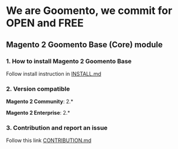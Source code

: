 # We are Goomento, we commit for OPEN and FREE 

## Magento 2 Goomento Base (Core) module

### 1. How to install Magento 2 Goomento Base

Follow install instruction in [INSTALL.md](https://github.com/Goomento/Base/blob/master/INSTALL.md)

### 2. Version compatible

**Magento 2 Community**: 2.*

**Magento 2 Enterprise**: 2.*

### 3. Contribution and report an issue

Follow this link [CONTRIBUTION.md](https://github.com/Goomento/Base/blob/master/CONTRIBUTION.md)

